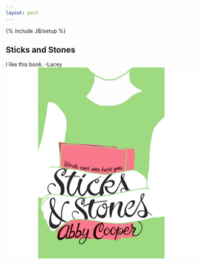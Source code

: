 ```yaml
---
layout: post
---
```

{% include JB/setup %}

## Sticks and Stones

I like this book.  -Lacey
![Book Cover](assets/SticksAndStones.jpg)
